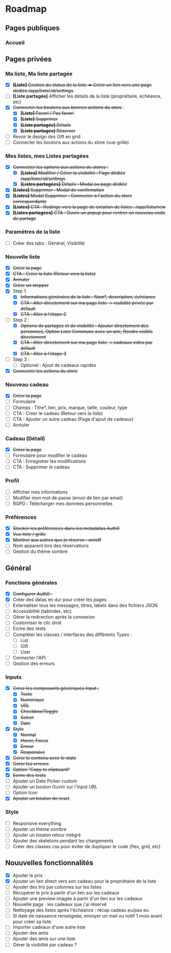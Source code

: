 # Roadmap

## Pages publiques
### Accueil

## Pages privées
### Ma liste, Ma liste partagée
- [x] ~~**[Liste]** Gestion du status de la liste => Créer un lien vers une page dédiée /app/lists/:id/settings~~
- [ ] **[Liste partagée]** Afficher les détails de la liste (propriétaire, échéance, etc)
- [x] ~~Connecter les boutons aux bonnes actions du store~~ :
    - [x] ~~**[Liste]** Favori / Pas favori~~
    - [x] ~~**[Liste]** Supprimer~~
    - [x] ~~**[Liste partagée]** Détails~~
    - [x] ~~**[Liste partagée]** Réserver~~
- [ ] Revoir le design des Gift en grid
- [ ] Connecter les boutons aux actions du store (vue grille)

### Mes listes, mes Listes partagées
- [x] ~~Connecter les options aux actions du stores :~~
    - [x] ~~**[Listes]** Modifier / Gérer la visibilité : Page dédiée /app/lists/:id/settings~~
    - [x] ~~**[Listes partagées]** Détails : Modal ou page dédiée~~
- [x] ~~**[Listes]** Supprimer : Modal de confirmation~~
- [x] ~~**[Listes]** Modal Supprimer : Connecter à l'action du store correspondante~~
- [x] ~~**[Listes]** CTA : Redirige vers la page de création de listes : /app/lists/new~~
- [x] ~~**[Listes partagées]** CTA : Ouvre un popup pour rentrer un nouveau code de partage~~

### Paramètres de la liste
- [ ] Créer des tabs : Général, Visibilité

### Nouvelle liste
- [x] ~~Créer la page~~
- [x] ~~CTA : Créer la liste (Retour vers la liste)~~
- [x] ~~Annuler~~
- [x] ~~Créer un stepper~~
- [x] Step 1
    - [x] ~~Informations générales de la liste : Nom*, description, échéance~~
    - [x] ~~CTA : Aller directement sur ma page liste -> visibilité privée par défault~~
    - [x] ~~CTA : Aller à l'étape 2~~
- [ ] Step 2 : 
    - [x] ~~Options de partages et de visibilité : Ajouter directement des personnes, Option Liste Commune avec un ami, Rendre visible directement~~
    - [x] ~~CTA : Aller directement sur ma page liste -> cadeaux vides par défault~~
    - [x] ~~CTA : Aller à l'étape 3~~
- [ ] Step 3 :
    - [ ] Optionel : Ajout de cadeaux rapides
- [x] ~~Connecter les actions du store~~

### Nouveau cadeau
- [x] ~~Créer la page~~
- [ ] Formulaire
- [ ] Champs : Titre*, lien, prix, marque, taille, couleur, type
- [ ] CTA : Créer le cadeau (Retour vers la liste)
- [ ] CTA : Ajouter un autre cadeau (Page d'ajout de cadeaux)
- [ ] Annuler

### Cadeau (Détail)
- [x] ~~Créer la page~~
- [ ] Formulaire pour modifier le cadeau
- [ ] CTA : Enregistrer les modifications
- [ ] CTA : Supprimer le cadeau

### Profil
- [ ] Afficher mes informations
- [ ] Modifier mon mot de passe (envoi de lien par email)
- [ ] RGPD : Télécharger mes données personnelles

### Préférences
- [x] ~~Stocker les préférences dans les metadatas Auth0~~
- [x] ~~Vue liste / grille~~
- [x] ~~Montrer aux autres que je réserve : on/off~~
- [ ] Nom apparent lors des réservations
- [ ] Gestion du thème sombre

## Général
### Fonctions générales
- [x] ~~Configurer Auth0~~~
- [x] Créer des datas en dur pour créer les pages
- [ ] Externaliser tous les messages, titres, labels dans des fichiers JSON
- [ ] Accessibilité (tabindex, etc)
- [ ] Gérer la redirection après la connexion
- [ ] Customiser le clic droit
- [ ] Ecrire des tests
- [ ] Compléter les classes / interfaces des différents Types :
    - [ ] List
    - [ ] Gift
    - [ ] User
- [ ] Connecter l'API
- [ ] Gestion des erreurs

### Inputs
- [x] ~~Créer les composants génériques Input :~~
    - [x] ~~Texte~~
    - [x] ~~Numérique~~
    - [x] ~~URL~~
    - [x] ~~Checkbox/Toggle~~
    - [x] ~~Select~~
    - [x] ~~Date~~
- [x] ~~Style~~ 
    - [x] ~~Normal~~
    - [x] ~~Hover, Focus~~
    - [x] ~~Erreur~~
    - [x] ~~Responsive~~
- [x] ~~Gérer le contenu avec le state~~
- [x] ~~Gérer les erreurs~~
- [x] ~~Option "Copy to clipboard"~~
- [x] ~~Ecrire des tests~~
- [ ] Ajouter un Date Picker custom
- [ ] Ajouter un bouton Ouvrir sur l'input URL
- [ ] Option Icon
- [x] ~~Ajouter un bouton de reset~~

### Style
- [ ] Responsive everything
- [ ] Ajouter un thème sombre
- [ ] Ajouter un bouton retour intégré
- [ ] Ajouter des skeletons pendant les chargements
- [ ] Créer des classes css pour éviter de dupliquer le code (flex, grid, etc)

## Nouuvelles fonctionnalités
- [x] Ajouter le prix
- [x] Ajouter un lien direct vers son cadeau pour le propriétaire de la liste
- [ ] Ajouter des tris par colonnes sur les listes
- [ ] Récupérer le prix à partir d'un lien sur les cadeaux
- [ ] Ajouter une preview imagée à partir d'un lien sur les cadeaux
- [ ] Nouvelle page : les cadeaux que j'ai réservé
- [ ] Nettoyage des listes après l'échéance : récap cadeau eu/pas eu
- [ ] Si date de naissance renseignée, envoyer un mail ou notif 1 mois avant pour créer sa liste
- [ ] Importer cadeaux d'une autre liste
- [ ] Ajouter des amis
- [ ] Ajouter des amis sur une liste
- [ ] Gérer la visibilité par cadeau ?